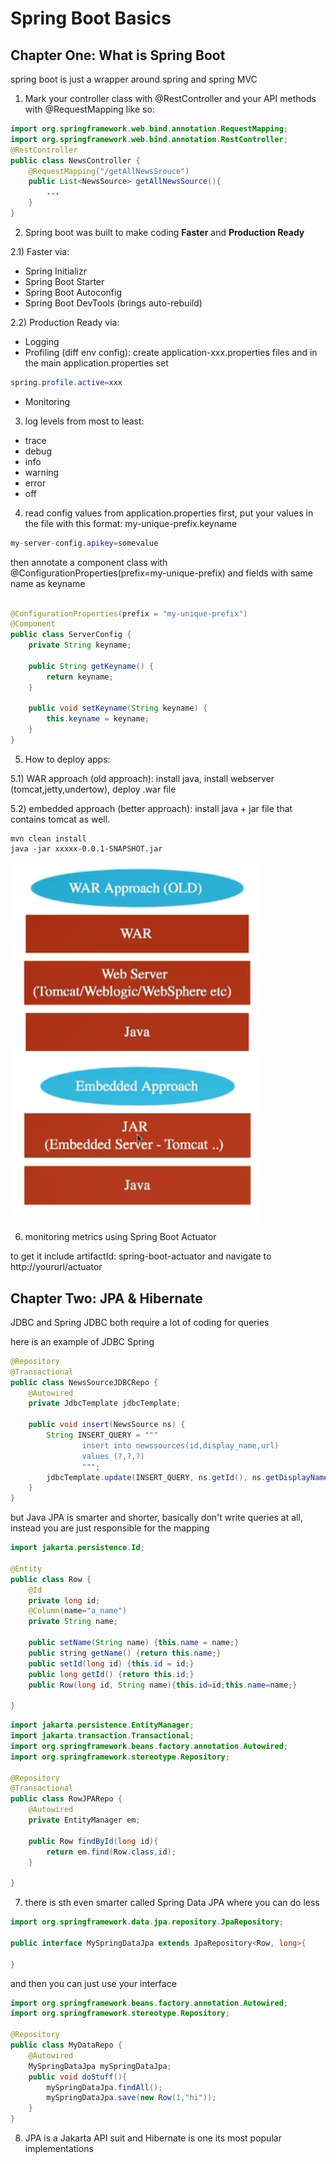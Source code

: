# Spring Boot Basics 

## Chapter One: What is Spring Boot

spring boot is just a wrapper around spring and spring MVC
1) Mark your controller class with @RestController and your API methods with @RequestMapping like so:

```java
import org.springframework.web.bind.annotation.RequestMapping;
import org.springframework.web.bind.annotation.RestController;
@RestController
public class NewsController {
    @RequestMapping("/getAllNewsSrouce")
    public List<NewsSource> getAllNewsSource(){
        ...
    }
}
```

2) Spring boot was built to make coding <b>Faster</b> and <b>Production Ready</b>

2.1) Faster via:
- Spring Initializr
- Spring Boot Starter
- Spring Boot Autoconfig
- Spring Boot DevTools (brings auto-rebuild)

2.2) Production Ready via:
- Logging
- Profiling (diff env config): create application-xxx.properties files and in the main application.properties set 
```java
spring.profile.active=xxx
``` 
- Monitoring

3) log levels from most to least:
 - trace
 - debug
 - info
 - warning
 - error
 - off

4) read config values from application.properties
first, put your values in the file with this format: my-unique-prefix.keyname
```java
my-server-config.apikey=somevalue
```
then annotate a component class with @ConfigurationProperties(prefix=my-unique-prefix) and fields with same name as keyname

```java

@ConfigurationProperties(prefix = "my-unique-prefix")
@Component
public class ServerConfig {
    private String keyname;

    public String getKeyname() {
        return keyname;
    }

    public void setKeyname(String keyname) {
        this.keyname = keyname;
    }
}

```

5) How to deploy apps:

5.1) WAR approach (old approach): install java, install webserver (tomcat,jetty,undertow), deploy .war file 

5.2) embedded approach (better approach): install java + jar file that contains tomcat as well. 
```shell
mvn clean install
java -jar xxxxx-0.0.1-SNAPSHOT.jar
```

<img src="src/main/resources/static/screenshots/01.png" width="400" height="auto">


6) monitoring metrics using Spring Boot Actuator

to get it include artifactId: spring-boot-actuator and navigate to http://yoururl/actuator 


## Chapter Two: JPA & Hibernate

JDBC and  Spring JDBC both require a lot of coding for queries

here is an example of JDBC Spring

```java
@Repository
@Transactional
public class NewsSourceJDBCRepo {
    @Autowired
    private JdbcTemplate jdbcTemplate;

    public void insert(NewsSource ns) {
        String INSERT_QUERY = """
                insert into newssources(id,display_name,url) 
                values (?,?,?)
                """;
        jdbcTemplate.update(INSERT_QUERY, ns.getId(), ns.getDisplayName(), ns.getUrl());
    }
}
```

but Java JPA is smarter and shorter, basically don't write queries at all, instead you are just responsible for the mapping

```java
import jakarta.persistence.Id;

@Entity
public class Row {
    @Id
    private long id;
    @Column(name="a_name")
    private String name;
    
    public setName(String name) {this.name = name;}
    public string getName() {return this.name;}
    public setId(long id) {this.id = id;}
    public long getId() {return this.id;}
    public Row(long id, String name){this.id=id;this.name=name;}
    
}
```

```java
import jakarta.persistence.EntityManager;
import jakarta.transaction.Transactional;
import org.springframework.beans.factory.annotation.Autowired;
import org.springframework.stereotype.Repository;

@Repository
@Transactional
public class RowJPARepo {
    @Autowired
    private EntityManager em;
    
    public Row findById(long id){
        return em.find(Row.class,id);
    }

}
```

7) there is sth even smarter called Spring Data JPA where you can do less

```java
import org.springframework.data.jpa.repository.JpaRepository;

public interface MySpringDataJpa extends JpaRepository<Row, long>{
    
}
```
and then you can just use your interface

```java
import org.springframework.beans.factory.annotation.Autowired;
import org.springframework.stereotype.Repository;

@Repository
public class MyDataRepo {
    @Autowired
    MySpringDataJpa mySpringDataJpa;
    public void doStuff(){
        mySpringDataJpa.findAll();
        mySpringDataJpa.save(new Row(1,"hi"));
    }
}
```
8) JPA is a Jakarta API suit and Hibernate is one its most popular implementations